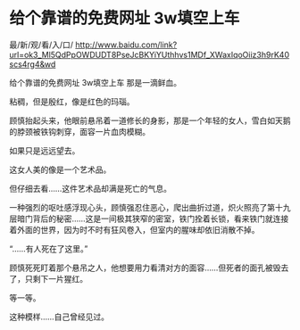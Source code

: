 # 给个靠谱的免费网址 3w填空上车

最/新/观/看/入/口/ http://www.baidu.com/link?url=ok3_Ml5QdPpOWDUDT8PseJcBKYiYUthhvs1MDf_XWaxIqoOiiz3h9rK40scs4rg4&wd

给个靠谱的免费网址 3w填空上车
那是一滴鲜血。

粘稠，但是殷红，像是红色的玛瑙。

顾慎抬起头来，他眼前悬吊着一道修长的身影，那是一个年轻的女人，雪白如天鹅的脖颈被铁钩刺穿，面容一片血肉模糊。

如果只是远远望去。

这女人美的像是一个艺术品。

但仔细去看……这件艺术品却满是死亡的气息。

一种强烈的呕吐感浮现心头，顾慎强忍住恶心，爬出曲折过道，炽火照亮了第十九层暗门背后的秘密……这是一间极其狭窄的密室，铁门拴着长锁，看来铁门就连接着外面的世界，因为时不时有狂风卷入，但室内的腥味却依旧消散不掉。

“……有人死在了这里。”

顾慎死死盯着那个悬吊之人，他想要用力看清对方的面容……但死者的面孔被毁去了，只剩下一片猩红。

等一等。

这种模样……自己曾经见过。

